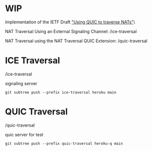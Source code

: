 # WIP
Implementation of the IETF Draft ["Using QUIC to traverse NATs"](https://www.ietf.org/archive/id/draft-seemann-quic-nat-traversal-01.html)\

NAT Traversal Using an External Signaling Channel: /ice-traversal

NAT Traversal using the NAT Traversal QUIC Extension: /quic-traversal

# ICE Traversal
/ice-traversal

signaling server
```
git subtree push --prefix ice-traversal heroku main
```

# QUIC Traversal
/quic-traversal


quic server for test
```
git subtree push --prefix quic-traversal heroku-q main
```
